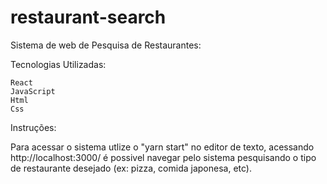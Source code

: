 # restaurant-search
 Sistema de web de Pesquisa de Restaurantes:

Tecnologias Utilizadas:

    React
    JavaScript
    Html
    Css

Instruções:

Para acessar o sistema utlize o "yarn start" no editor de texto, acessando http://localhost:3000/ é possivel navegar pelo sistema pesquisando o tipo de restaurante desejado (ex: pizza, comida japonesa, etc).
